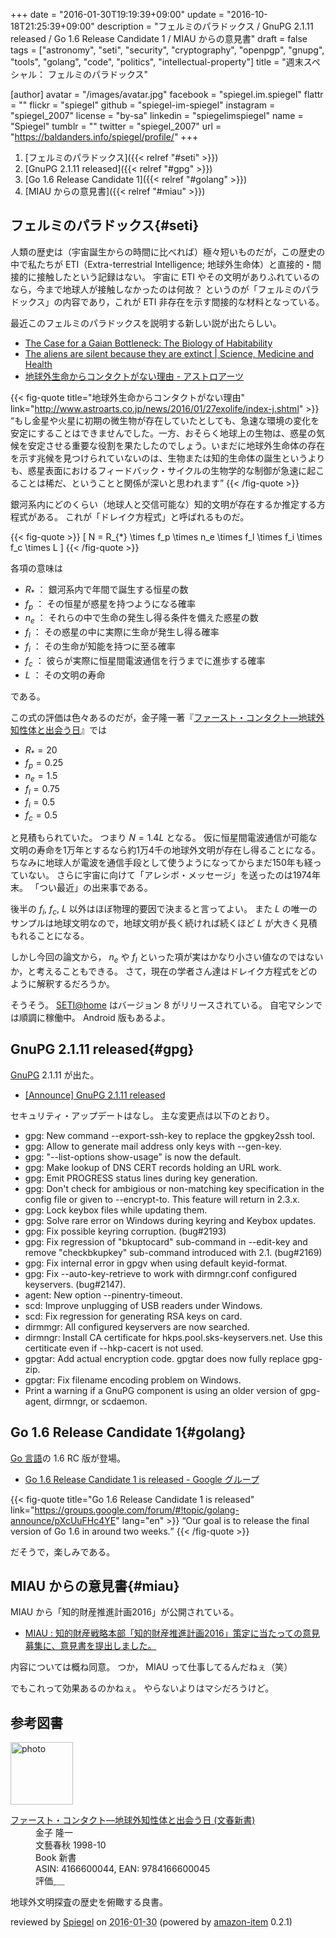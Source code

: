 +++
date = "2016-01-30T19:19:39+09:00"
update = "2016-10-18T21:25:39+09:00"
description = "フェルミのパラドックス / GnuPG 2.1.11 released / Go 1.6 Release Candidate 1 / MIAU からの意見書"
draft = false
tags = ["astronomy", "seti", "security", "cryptography", "openpgp", "gnupg", "tools", "golang", "code", "politics", "intellectual-property"]
title = "週末スペシャル： フェルミのパラドックス"

[author]
  avatar = "/images/avatar.jpg"
  facebook = "spiegel.im.spiegel"
  flattr = ""
  flickr = "spiegel"
  github = "spiegel-im-spiegel"
  instagram = "spiegel_2007"
  license = "by-sa"
  linkedin = "spiegelimspiegel"
  name = "Spiegel"
  tumblr = ""
  twitter = "spiegel_2007"
  url = "https://baldanders.info/spiegel/profile/"
+++

1. [フェルミのパラドックス]({{< relref "#seti" >}})
1. [GnuPG 2.1.11 released]({{< relref "#gpg" >}})
1. [Go 1.6 Release Candidate 1]({{< relref "#golang" >}})
1. [MIAU からの意見書]({{< relref "#miau" >}})

## フェルミのパラドックス{#seti}

人類の歴史は（宇宙誕生からの時間に比べれば）極々短いものだが，この歴史の中で私たちが ETI（Extra-terrestrial Intelligence; 地球外生命体）と直接的・間接的に接触したという記録はない。
宇宙に ETI やその文明がありふれているのなら，今まで地球人が接触しなかったのは何故？ というのが「フェルミのパラドックス」の内容であり，これが ETI 非存在を示す間接的な材料となっている。

最近このフェルミのパラドックスを説明する新しい説が出たらしい。

- [The Case for a Gaian Bottleneck: The Biology of Habitability](http://online.liebertpub.com/doi/10.1089/ast.2015.1387)
- [The aliens are silent because they are extinct | Science, Medicine and Health](http://science.anu.edu.au/whats-on/all-news/aliens-are-silent-because-they-are-extinct)
- [地球外生命からコンタクトがない理由 - アストロアーツ](http://www.astroarts.co.jp/news/2016/01/27exolife/index-j.shtml)

{{< fig-quote title="地球外生命からコンタクトがない理由" link="http://www.astroarts.co.jp/news/2016/01/27exolife/index-j.shtml" >}}
<q>もし金星や火星に初期の微生物が存在していたとしても、急速な環境の変化を安定にすることはできませんでした。一方、おそらく地球上の生物は、惑星の気候を安定させる重要な役割を果たしたのでしょう。いまだに地球外生命体の存在を示す兆候を見つけられていないのは、生物または知的生命体の誕生というよりも、惑星表面におけるフィードバック・サイクルの生物学的な制御が急速に起こることは稀だ、ということと関係が深いと思われます</q>
{{< /fig-quote >}}

銀河系内にどのくらい（地球人と交信可能な）知的文明が存在するか推定する方程式がある。
これが「ドレイク方程式」と呼ばれるものだ。

{{< fig-quote >}}
\[
    N = R_{*} \times f_p \times  n_e \times f_l \times f_i \times f_c \times L
\]
{{< /fig-quote >}}

各項の意味は

- $R_{*}$ ： 銀河系内で年間で誕生する恒星の数
- $f_p$ ： その恒星が惑星を持つようになる確率
- $n_e$ ： それらの中で生命の発生し得る条件を備えた惑星の数
- $f_l$ ： その惑星の中に実際に生命が発生し得る確率
- $f_i$ ： その生命が知能を持つに至る確率
- $f_c$ ： 彼らが実際に恒星間電波通信を行うまでに進歩する確率
- $L$ ： その文明の寿命

である。

この式の評価は色々あるのだが，金子隆一著『[ファースト・コンタクト―地球外知性体と出会う日](https://www.amazon.co.jp/exec/obidos/ASIN/4166600044/baldandersinf-22/)』では

- $R_{*} = 20$
- $f_p = 0.25$
- $n_e = 1.5$
- $f_l = 0.75$
- $f_i = 0.5$
- $f_c = 0.5$

と見積もられていた。
つまり $N = 1.4L$ となる。
仮に恒星間電波通信が可能な文明の寿命を1万年とするなら約1万4千の地球外文明が存在し得ることになる。
ちなみに地球人が電波を通信手段として使うようになってからまだ150年も経っていない。
さらに宇宙に向けて「アレシボ・メッセージ」を送ったのは1974年末。
「つい最近」の出来事である。

後半の $f_i$, $f_c$, $L$ 以外はほぼ物理的要因で決まると言ってよい。
また $L$ の唯一のサンプルは地球文明なので，地球文明が長く続ければ続くほど $L$ が大きく見積もれることになる。

しかし今回の論文から， $n_e$ や $f_l$ といった項が実はかなり小さい値なのではないか，と考えることもできる。
さて，現在の学者さん達はドレイク方程式をどのように解釈するだろうか。

そうそう。
[SETI@home](http://setiathome.ssl.berkeley.edu/) はバージョン 8 がリリースされている。
自宅マシンでは順調に稼働中。
Android 版もあるよ。

## GnuPG 2.1.11 released{#gpg}

[GnuPG] 2.1.11 が出た。

- [[Announce] GnuPG 2.1.11 released](https://lists.gnupg.org/pipermail/gnupg-announce/2016q1/000383.html)

セキュリティ・アップデートはなし。
主な変更点は以下のとおり。

* gpg: New command --export-ssh-key to replace the gpgkey2ssh tool.
* gpg: Allow to generate mail address only keys with --gen-key.
* gpg: "--list-options show-usage" is now the default.
* gpg: Make lookup of DNS CERT records holding an URL work.
* gpg: Emit PROGRESS status lines during key generation.
* gpg: Don't check for ambigious or non-matching key specification in the config file or given to --encrypt-to.  This feature will return in 2.3.x.
* gpg: Lock keybox files while updating them.
* gpg: Solve rare error on Windows during keyring and Keybox updates.
* gpg: Fix possible keyring corruption. (bug#2193)
* gpg: Fix regression of "bkuptocard" sub-command in --edit-key and remove "checkbkupkey" sub-command introduced with 2.1.  (bug#2169)
* gpg: Fix internal error in gpgv when using default keyid-format.
* gpg: Fix --auto-key-retrieve to work with dirmngr.conf configured keyservers. (bug#2147).
* agent: New option --pinentry-timeout.
* scd: Improve unplugging of USB readers under Windows.
* scd: Fix regression for generating RSA keys on card.
* dirmmgr: All configured keyservers are now searched.
* dirmngr: Install CA certificate for hkps.pool.sks-keyservers.net. Use this certiticate even if --hkp-cacert is not used.
* gpgtar: Add actual encryption code.  gpgtar does now fully replace gpg-zip.
* gpgtar: Fix filename encoding problem on Windows.
* Print a warning if a GnuPG component is using an older version of gpg-agent, dirmngr, or scdaemon.

## Go 1.6 Release Candidate 1{#golang}

[Go 言語]の 1.6 RC 版が登場。

- [Go 1.6 Release Candidate 1 is released - Google グループ](https://groups.google.com/forum/#!topic/golang-announce/pXcUuFHc4YE)

{{< fig-quote title="Go 1.6 Release Candidate 1 is released" link="https://groups.google.com/forum/#!topic/golang-announce/pXcUuFHc4YE" lang="en" >}}
<q>Our goal is to release the final version of Go 1.6 in around two weeks.</q>
{{< /fig-quote >}}

だそうで，楽しみである。

## MIAU からの意見書{#miau}

MIAU から「知的財産推進計画2016」が公開されている。

- [MIAU : 知的財産戦略本部「知的財産推進計画2016」策定に当たっての意見募集に、意見書を提出しました。](http://miau.jp/index1453962972.phtml)

内容については概ね同意。
つか， MIAU って仕事してるんだねぇ（笑）

でもこれって効果あるのかねぇ。
やらないよりはマシだろうけど。

[GnuPG]: https://www.gnupg.org/ "The GNU Privacy Guard"
[Go 言語]: https://golang.org/ "The Go Programming Language"

## 参考図書

<div class="hreview">
  <div class="photo"><a class="item url" href="https://www.amazon.co.jp/%E3%83%95%E3%82%A1%E3%83%BC%E3%82%B9%E3%83%88%E3%83%BB%E3%82%B3%E3%83%B3%E3%82%BF%E3%82%AF%E3%83%88%E2%80%95%E5%9C%B0%E7%90%83%E5%A4%96%E7%9F%A5%E6%80%A7%E4%BD%93%E3%81%A8%E5%87%BA%E4%BC%9A%E3%81%86%E6%97%A5-%E6%96%87%E6%98%A5%E6%96%B0%E6%9B%B8-%E9%87%91%E5%AD%90-%E9%9A%86%E4%B8%80/dp/4166600044?SubscriptionId=AKIAJYVUJ3DMTLAECTHA&tag=baldandersinf-22&linkCode=xm2&camp=2025&creative=165953&creativeASIN=4166600044"><img src="https://images-fe.ssl-images-amazon.com/images/I/41GPXP2HRVL._SL160_.jpg" width="100" alt="photo"></a></div>
  <dl class="fn">
    <dt><a href="https://www.amazon.co.jp/%E3%83%95%E3%82%A1%E3%83%BC%E3%82%B9%E3%83%88%E3%83%BB%E3%82%B3%E3%83%B3%E3%82%BF%E3%82%AF%E3%83%88%E2%80%95%E5%9C%B0%E7%90%83%E5%A4%96%E7%9F%A5%E6%80%A7%E4%BD%93%E3%81%A8%E5%87%BA%E4%BC%9A%E3%81%86%E6%97%A5-%E6%96%87%E6%98%A5%E6%96%B0%E6%9B%B8-%E9%87%91%E5%AD%90-%E9%9A%86%E4%B8%80/dp/4166600044?SubscriptionId=AKIAJYVUJ3DMTLAECTHA&tag=baldandersinf-22&linkCode=xm2&camp=2025&creative=165953&creativeASIN=4166600044">ファースト・コンタクト―地球外知性体と出会う日 (文春新書)</a></dt>
	<dd>金子 隆一</dd>
    <dd>文藝春秋 1998-10</dd>
    <dd>Book 新書</dd>
    <dd>ASIN: 4166600044, EAN: 9784166600045</dd>
    <dd>評価<abbr class="rating fa-sm" title="5">&nbsp;<i class="fas fa-star"></i>&nbsp;<i class="fas fa-star"></i>&nbsp;<i class="fas fa-star"></i>&nbsp;<i class="fas fa-star"></i>&nbsp;<i class="fas fa-star"></i></abbr></dd>
  </dl>
  <p class="description">地球外文明探査の歴史を俯瞰する良書。</p>
  <p class="powered-by" >reviewed by <a href='#maker' class='reviewer'>Spiegel</a> on <abbr class="dtreviewed" title="2016-01-30">2016-01-30</abbr> (powered by <a href="https://github.com/spiegel-im-spiegel/amazon-item" >amazon-item</a> 0.2.1)</p>
</div>

